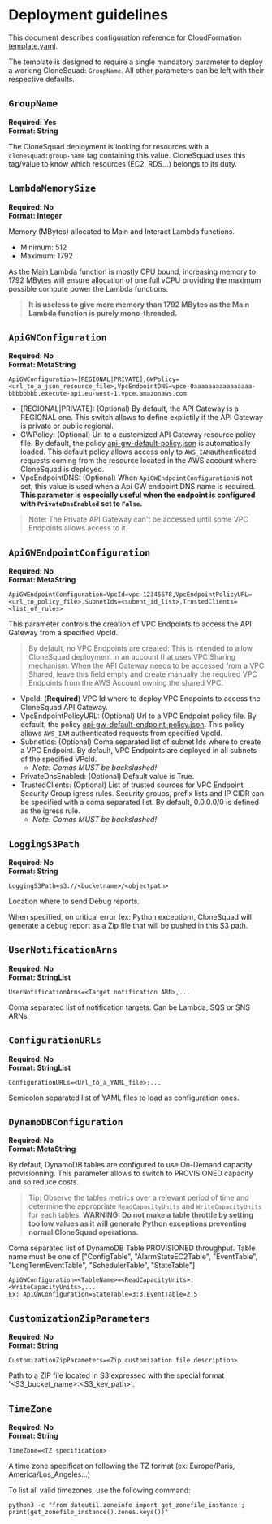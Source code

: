 
# Deployment guidelines

This document describes configuration reference for CloudFormation [template.yaml](../template.yaml).

The template is designed to require a single mandatory parameter to deploy a working CloneSquad: `GroupName`.
All other parameters can be left with their respective defaults.

## `GroupName`

**Required: Yes**    
**Format: String**

The CloneSquad deployment is looking for resources with a `clonesquad:group-name` tag containing this value.
CloneSquad uses this tag/value to know which resources (EC2, RDS...) belongs to its duty.

## `LambdaMemorySize`

**Required: No**   
**Format: Integer**

Memory (MBytes) allocated to Main and Interact Lambda functions. 

* Minimum: 512 
* Maximum: 1792

As the Main Lambda function is mostly CPU bound, increasing memory to 1792 MBytes will ensure allocation of one full vCPU providing
the maximum possible compute power the Lambda functions. 

> **It is useless to give more memory than 1792 MBytes as the Main Lambda function is purely mono-threaded.**


## `ApiGWConfiguration`

**Required: No**   
**Format: MetaString**

	ApiGWConfiguration=[REGIONAL|PRIVATE],GWPolicy=<url_to_a_json_resource_file>,VpcEndpointDNS=vpce-0aaaaaaaaaaaaaaaa-bbbbbbbb.execute-api.eu-west-1.vpce.amazonaws.com

* [REGIONAL|PRIVATE]: (Optional) By default, the API Gateway is a REGIONAL one. This switch allows to define explictily if the API Gateway is private or public regional.
* GWPolicy: (Optional) Url to a customized API Gateway resource policy file. By default, the policy
[api-gw-default-policy.json](../src/resources/api-gw-default-policy.json) is automatically loaded. This default policy allows access only to `AWS_IAM`authenticated 
requests coming from the resource located in the AWS account where CloneSquad is deployed.
* VpcEndpointDNS: (Optional) When `ApiGWEndpointConfiguration`is not set, this value is used when a Api GW endpoint DNS name is required. **This parameter is especially useful when the endpoint is configured with `PrivateDnsEnabled` set to `False`.**

> Note: The Private API Gateway can't be accessed until some VPC Endpoints allows access to it.


## `ApiGWEndpointConfiguration`

**Required: No**   
**Format: MetaString**

	ApiGWEndpointConfiguration=VpcId=vpc-12345678,VpcEndpointPolicyURL=<url_to_policy_file>,SubnetIds=<subent_id_list>,TrustedClients=<list_of_rules>

This parameter controls the creation of VPC Endpoints to access the API Gateway from a specified VpcId.   

> By default, no VPC Endpoints are created: This is intended to allow CloneSquad deployment in an account
that uses VPC Sharing mechanism. When the API Gateway needs to be accessed from a VPC Shared, leave this field
empty and create manually the required VPC Endpoints from the AWS Account owning the shared VPC. 

* VpcId: (**Required**) VPC Id where to deploy VPC Endpoints to access the CloneSquad API Gateway.
* VpcEndpointPolicyURL: (Optional) Url to a VPC Endpoint policy file. By default, the policy 
[api-gw-default-endpoint-policy.json](../src/resources/api-gw-default-endpoint-policy.json). This policy allows `AWS_IAM` authenticated requests from specified
VpcId.
* SubnetIds: (Optional) Coma separated list of subnet Ids where to create a VPC Endpoint. By default, VPC Endpoints are deployed in all subnets of the specified VPcId. 
	- *Note: Comas MUST be backslashed!*
* PrivateDnsEnabled: (Optional) Default value is True.
* TrustedClients: (Optional) List of trusted sources for VPC Endpoint Security Group igress rules. Security groups, prefix lists and IP CIDR can be specified with a coma separated list. By default, 0.0.0.0/0 is defined as the igress rule.
	- *Note: Comas MUST be backslashed!*


## `LoggingS3Path`

**Required: No**   
**Format: String**

	LoggingS3Path=s3://<bucketname>/<objectpath>

Location where to send Debug reports.

When specified, on critical error (ex: Python exception), CloneSquad will generate a debug report as a Zip file that will be pushed in this S3 path.


## `UserNotificationArns`

**Required: No**   
**Format: StringList**

	UserNotificationArns=<Target notification ARN>,...

Coma separated list of notification targets. Can be Lambda, SQS or SNS ARNs.

## `ConfigurationURLs`

**Required: No**   
**Format: StringList**

	ConfigurationURLs=<Url_to_a_YAML_file>;...

Semicolon separated list of YAML files to load as configuration ones.

## `DynamoDBConfiguration`

**Required: No**   
**Format: MetaString**

By defaut, DynamoDB tables are configured to use On-Demand capacity provisionning. This parameter allows to switch to PROVISIONED capacity 
and so reduce costs. 

> Tip: Observe the tables metrics over a relevant period of time and determine the appropriate `ReadCapacityUnits` and 
`WriteCapacityUnits` for each tables. **WARNING: Do not make a table throttle by setting too low values as it will generate Python
exceptions preventing normal CloneSquad operations.**

Coma separated list of DynamoDB Table PROVISIONED throughput. Table name must be one of 
["ConfigTable", "AlarmStateEC2Table", "EventTable", "LongTermEventTable", "SchedulerTable", "StateTable"]

	ApiGWConfiguration=<TableName>=<ReadCapacityUnits>:<WriteCapacityUnits>,...
	Ex: ApiGWConfiguration=StateTable=3:3,EventTable=2:5

## `CustomizationZipParameters`

**Required: No**   
**Format: String**

	CustomizationZipParameters=<Zip customization file description>

Path to a ZIP file located in S3 expressed with the special format '<S3_bucket_name>:<S3_key_path>'.

## `TimeZone`

**Required: No**   
**Format: String**

	TimeZone=<TZ specification>

A time zone specification following the TZ format (ex: Europe/Paris, America/Los_Angeles...)

To list all valid timezones, use the following command:

	python3 -c "from dateutil.zoneinfo import get_zonefile_instance ; print(get_zonefile_instance().zones.keys())"




